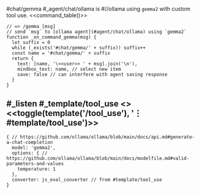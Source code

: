 #chat/gemma #_agent/chat/ollama is #//ollama using `gemma2` with custom tool use.
<<command_table()>>
```js:js_removed
// => /gemma [msg]
// send `msg` to [ollama agent](#agent/chat/ollama) using `gemma2`
function _on_command_gemma(msg) {
  let suffix = 0
  while (_exists('#chat/gemma/' + suffix)) suffix++
  const name = '#chat/gemma/' + suffix
  return {
    text: [name, '\<<user>> ' + msg].join('\n'),
    mindbox_text: name, // select new item
    save: false // can interfere with agent saving response
  }
}
```
#_listen #_template/tool_use
<<system>> <<toggle(template('/tool_use'), '⋮ #template/tool_use')>>
---
```js:agent
{ // https://github.com/ollama/ollama/blob/main/docs/api.md#generate-a-chat-completion
  model: 'gemma2',
  options: { // https://github.com/ollama/ollama/blob/main/docs/modelfile.md#valid-parameters-and-values
    temperature: 1
  },
  converter: js_eval_converter // from #template/tool_use
}
```